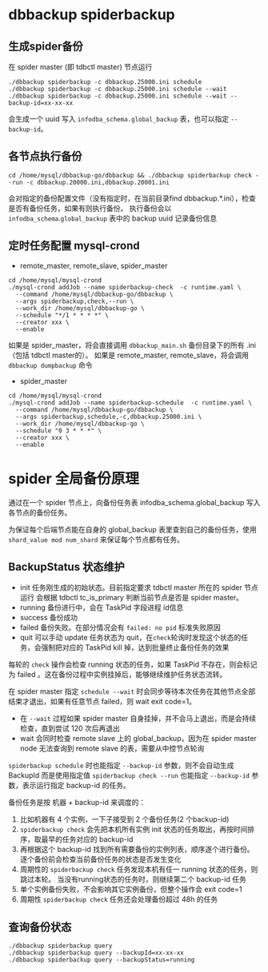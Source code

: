 
# dbbackup spiderbackup
## 生成spider备份

在 spider master (即 tdbctl master) 节点运行
```
./dbbackup spiderbackup -c dbbackup.25000.ini schedule
./dbbackup spiderbackup -c dbbackup.25000.ini schedule --wait
./dbbackup spiderbackup -c dbbackup.25000.ini schedule --wait --backup-id=xx-xx-xx
```
会生成一个 uuid 写入 `infodba_schema.global_backup` 表，也可以指定 `--backup-id`。

## 各节点执行备份
```
cd /home/mysql/dbbackup-go/dbbackup && ./dbbackup spiderbackup check --run -c dbbackup.20000.ini,dbbackup.20001.ini
```

会对指定的备份配置文件（没有指定时，在当前目录find dbbackup.*.ini），检查是否有备份任务，如果有则执行备份。
执行备份会以 `infodba_schema`.`global_backup` 表中的 backup uuid 记录备份信息

## 定时任务配置 mysql-crond 

- remote_master, remote_slave, spider_master
```
cd /home/mysql/mysql-crond
./mysql-crond addJob --name spiderbackup-check  -c runtime.yaml \
  --command /home/mysql/dbbackup-go/dbbackup \
  --args spiderbackup,check,--run \
  --work_dir /home/mysql/dbbackup-go \
  --schedule "*/1 * * * *" \
  --creator xxx \
  --enable 
```

如果是  spider_master，将会直接调用 `dbbackup_main.sh` 备份目录下的所有 .ini （包括 tdbctl master的）。
如果是 remote_master, remote_slave，将会调用 `dbbackup dumpbackup` 命令

- spider_master
```
cd /home/mysql/mysql-crond
./mysql-crond addJob --name spiderbackup-schedule  -c runtime.yaml \
  --command /home/mysql/dbbackup-go/dbbackup \
  --args spiderbackup,schedule,-c,dbbackup.25000.ini \
  --work_dir /home/mysql/dbbackup-go \
  --schedule "0 3 * * *" \
  --creator xxx \
  --enable 
```

# spider 全局备份原理
通过在一个 spider 节点上，向备份任务表 infodba_schema.global_backup 写入各节点的备份任务。

为保证每个后端节点能在自身的 global_backup 表里查到自己的备份任务，使用 `shard_value mod num_shard` 来保证每个节点都有任务。

## BackupStatus 状态维护

- init
  任务刚生成的初始状态。目前指定要求 tdbctl master 所在的 spider 节点运行
  会根据 tdbctl tc_is_primary 判断当前节点是否是 spider master。
- running
  备份进行中，会在 TaskPid 字段进程 id信息
- success
  备份成功
- failed
  备份失败。在部分情况会有 `failed: no pid` 标准失败原因
- quit
  可以手动 update 任务状态为 quit，在`check`轮询时发现这个状态的任务，会强制把对应的 TaskPid kill 掉，达到批量终止备份任务的效果

每轮的 `check` 操作会检查 running 状态的任务，如果 TaskPid 不存在，则会标记为 failed 。这在备份过程中实例挂掉后，能够继续维护任务状态流转。

在 spider master 指定 `schedule --wait` 时会同步等待本次任务在其他节点全部结束才退出，如果有任意节点 failed，则 wait exit code=1。
- 在 `--wait` 过程如果 spider master 自身挂掉，并不会马上退出，而是会持续检查，直到尝试 120 次后再退出
- wait 会同时检查 remote slave 上的 global_backup，因为在 spider master node 无法查询到 remote slave 的表，需要从中控节点轮询


`spiderbackup schedule` 时也能指定 `--backup-id` 参数，则不会自动生成 BackupId 而是使用指定值
`spiderbackup check --run` 也能指定 `--backup-id` 参数，表示运行指定 backup-id 的任务。

备份任务是按 机器 + backup-id 来调度的：
1. 比如机器有 4 个实例，一下子接受到 2 个备份任务(2 个backup-id)
2. `spiderbackup check` 会先把本机所有实例 init 状态的任务取出，再按时间排序，取最早的任务对应的 backup-id
3. 再根据这个 backup-id 找到所有需要备份的实例列表，顺序逐个进行备份。逐个备份前会检查当前备份任务的状态是否发生变化
4. 周期性的 `spiderbackup check` 任务发现本机有任一 running 状态的任务，则跳过本轮。 当没有running状态的任务时，则继续第二个 backup-id 任务
5. 单个实例备份失败，不会影响其它实例备份，但整个操作会 exit code=1
6. 周期性 `spiderbackup check` 任务还会处理备份超过 48h 的任务

## 查询备份状态

```
./dbbackup spiderbackup query
./dbbackup spiderbackup query --backupId=xx-xx-xx 
./dbbackup spiderbackup query --backupStatus=running
```